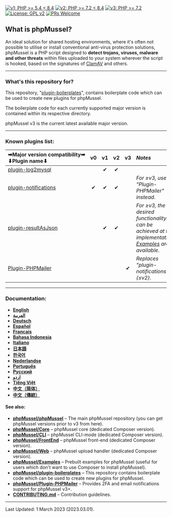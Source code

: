 [![v1: PHP >= 5.4 < 8.4](https://img.shields.io/badge/v1-PHP%20%3E%3D%205.4%20%3C%208.4-8892bf.svg)](https://maikuolan.github.io/Compatibility-Charts/)
[![v2: PHP >= 7.2 < 8.4](https://img.shields.io/badge/v1-PHP%20%3E%3D%207.2%20%3C%208.4-8892bf.svg)](https://maikuolan.github.io/Compatibility-Charts/)
[![v3: PHP >= 7.2](https://img.shields.io/badge/v2%7Ev3-PHP%20%3E%3D%207.2-8892bf.svg)](https://maikuolan.github.io/Compatibility-Charts/)
[![License: GPL v2](https://img.shields.io/badge/License-GPL%20v2-blue.svg)](https://www.gnu.org/licenses/old-licenses/gpl-2.0.en.html)
[![PRs Welcome](https://img.shields.io/badge/PRs-Welcome-brightgreen.svg)](http://makeapullrequest.com)

## **What is phpMussel?**

An ideal solution for shared hosting environments, where it's often not possible to utilise or install conventional anti-virus protection solutions, phpMussel is a PHP script designed to **detect trojans, viruses, malware and other threats** within files uploaded to your system wherever the script is hooked, based on the signatures of [ClamAV](https://www.clamav.net/) and others.

---


### What's this repository for?

This repository, "[plugin-boilerplates](https://github.com/phpMussel/plugin-boilerplates)", contains boilerplate code which can be used to create new plugins for phpMussel.

The boilerplate code for each currently supported major version is contained within its respective directory.

phpMussel v3 is the current latest available major version.

---

### **Known plugins list:**

➡Major&nbsp;version&nbsp;compatibility➡<br />⬇Plugin&nbsp;name⬇ | v0 | v1 | v2 | v3 | *Notes*
:--|:-:|:-:|:-:|:-:|:--
[plugin-log2mysql](https://github.com/mtrefzer/plugin-log2mysql) | | ✔ | ✔ | |
[plugin-notifications](https://github.com/phpMussel/plugin-notifications) | ✔ | ✔ | ✔ | | *For ≥v3, use "Plugin-PHPMailer" instead.*
[plugin-resultAsJson](https://github.com/mtrefzer/plugin-resultAsJson) | | ✔ | ✔ | | *For ≥v3, the desired functionality can be achieved at the implementation. [Examples](https://github.com/phpMussel/Examples) are available.*
[Plugin-PHPMailer](https://github.com/phpMussel/Plugin-PHPMailer) | | | | ✔ | *Replaces "plugin-notifications" (≤v2).*

---


### Documentation:
- **[English](https://github.com/phpMussel/Docs/blob/master/readme.en.md)**
- **[العربية](https://github.com/phpMussel/Docs/blob/master/readme.ar.md)**
- **[Deutsch](https://github.com/phpMussel/Docs/blob/master/readme.de.md)**
- **[Español](https://github.com/phpMussel/Docs/blob/master/readme.es.md)**
- **[Français](https://github.com/phpMussel/Docs/blob/master/readme.fr.md)**
- **[Bahasa Indonesia](https://github.com/phpMussel/Docs/blob/master/readme.id.md)**
- **[Italiano](https://github.com/phpMussel/Docs/blob/master/readme.it.md)**
- **[日本語](https://github.com/phpMussel/Docs/blob/master/readme.ja.md)**
- **[한국어](https://github.com/phpMussel/Docs/blob/master/readme.ko.md)**
- **[Nederlandse](https://github.com/phpMussel/Docs/blob/master/readme.nl.md)**
- **[Português](https://github.com/phpMussel/Docs/blob/master/readme.pt.md)**
- **[Русский](https://github.com/phpMussel/Docs/blob/master/readme.ru.md)**
- **[اردو](https://github.com/phpMussel/Docs/blob/master/readme.ur.md)**
- **[Tiếng Việt](https://github.com/phpMussel/Docs/blob/master/readme.vi.md)**
- **[中文（简体）](https://github.com/phpMussel/Docs/blob/master/readme.zh.md)**
- **[中文（傳統）](https://github.com/phpMussel/Docs/blob/master/readme.zh-tw.md)**

#### See also:
- [**phpMussel/phpMussel**](https://github.com/phpMussel/phpMussel) – The main phpMussel repository (you can get phpMussel versions prior to v3 from here).
- [**phpMussel/Core**](https://github.com/phpMussel/Core) – phpMussel core (dedicated Composer version).
- [**phpMussel/CLI**](https://github.com/phpMussel/CLI) – phpMussel CLI-mode (dedicated Composer version).
- [**phpMussel/FrontEnd**](https://github.com/phpMussel/FrontEnd) – phpMussel front-end (dedicated Composer version).
- [**phpMussel/Web**](https://github.com/phpMussel/Web) – phpMussel upload handler (dedicated Composer version).
- [**phpMussel/Examples**](https://github.com/phpMussel/Examples) – Prebuilt examples for phpMussel (useful for users which don't want to use Composer to install phpMussel).
- [**phpMussel/plugin-boilerplates**](https://github.com/phpMussel/plugin-boilerplates) – This repository contains boilerplate code which can be used to create new plugins for phpMussel.
- [**phpMussel/Plugin-PHPMailer**](https://github.com/phpMussel/Plugin-PHPMailer) – Provides 2FA and email notifications support for phpMussel v3+.
- [**CONTRIBUTING.md**](https://github.com/phpMussel/.github/blob/master/CONTRIBUTING.md) – Contribution guidelines.

---


Last Updated: 1 March 2023 (2023.03.01).
